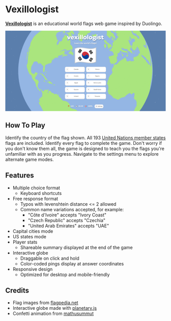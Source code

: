 # Vexillologist
[**Vexillologist**](https://billywojcicki.github.io/vexillologist/) is an educational world flags web game inspired by Duolingo.

![screenshot](images/screenshot-game.png)

## How To Play

Identify the country of the flag shown. All 193 [United Nations member states](https://www.un.org/en/about-us/member-states/) flags are included. Identify every flag to complete the game. Don't worry if you don't know them all, the game is designed to teach you the flags you're unfamiliar with as you progress. Navigate to the settings menu to explore alternate game modes.

## Features

- Multiple choice format
  - Keyboard shortcuts
- Free response format
  - Typos with levenshtein distance <= 2 allowed
  - Common name variations accepted, for example:
    - "Côte d'Ivoire" accepts "Ivory Coast"
    - "Czech Republic" accepts "Czechia"
    - "United Arab Emirates" accepts "UAE"
- Capital cities mode
- US states mode
- Player stats
  - Shareable summary displayed at the end of the game
- Interactive globe
  - Draggable on click and hold
  - Color-coded pings display at answer coordinates
- Responsive design
  - Optimized for desktop and mobile-friendly

## Credits

- Flag images from [flagpedia.net](https://flagpedia.net/about)
- Interactive globe made with [planetary.js](http://planetaryjs.com/)
- Confetti animation from [mathusummut](https://github.com/mathusummut/confetti.js)
